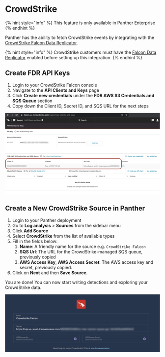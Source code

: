 # CrowdStrike

{% hint style="info" %}
This feature is only available in Panther Enterprise
{% endhint %}

Panther has the ability to fetch CrowdStrike events by integrating with the [CrowdStrike Falcon Data Replicator](https://developer.crowdstrike.com/crowdstrike/docs/falcon-data-replicator-guide).

{% hint style="info" %}
CrowdStrike customers must have the [Falcon Data Replicator](https://developer.crowdstrike.com/crowdstrike/docs/falcon-data-replicator-guide#section-overview-of-falcon-data-replicator) enabled before setting up this integration.
{% endhint %}

## Create FDR API Keys

1. Login to your CrowdStrike Falcon console
2. Navigate to the **API Clients and Keys** page
3. Click **Create new credentials** under the **FDR AWS S3 Credentials and SQS Queue** section
4. Copy down the Client ID, Secret ID, and SQS URL for the next steps

![](../../.gitbook/assets/crowdstrike-fdr-creds-page.png)

## Create a New CrowdStrike Source in Panther

1. Login to your Panther deployment
2. Go to **Log analysis** &gt; **Sources** from the sidebar menu
3. Click **Add Source**
4. Select **CrowdStrike** from the list of available types
5. Fill in the fields below:
   1. **Name**: A friendly name for the source e.g. `CrowdStrike Falcon`
   2. **SQS Url**: The URL for the CrowdStrike-managed SQS queue, previously copied
   3. **AWS Access Key**, **AWS Access Secret**: The AWS access key and secret, previously copied.
6. Click on **Next** and then **Save Source**.

You are done! You can now start writing detections and exploring your CrowdStrike data.

![](../../.gitbook/assets/crowdstrike-add-integration.png)

